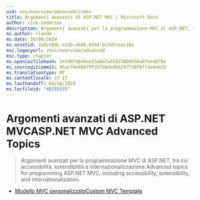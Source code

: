 ```yaml
---
uid: mvc/overview/advanced/index
title: Argomenti avanzati di ASP.NET MVC | Microsoft Docs
author: rick-anderson
description: Argomenti avanzati per la programmazione MVC di ASP.NET, tra cui accessibilità, estendibilità e internazionalizzazione.
ms.author: riande
ms.date: 10/09/2014
ms.assetid: 2a8cc0dc-e21b-444b-b394-bc3dfceac16a
msc.legacyurl: /mvc/overview/advanced
msc.type: chapter
ms.openlocfilehash: 2e748f9b44ee25a6a7a4182360d634a67ea4078e
ms.sourcegitcommit: 45ac74e400f9f2b7dbded66297730f6f14a4eb25
ms.translationtype: MT
ms.contentlocale: it-IT
ms.lasthandoff: 08/16/2018
ms.locfileid: "48255535"
---
```

<a name="aspnet-mvc-advanced-topics"></a><span data-ttu-id="d556d-103">Argomenti avanzati di ASP.NET MVC</span><span class="sxs-lookup"><span data-stu-id="d556d-103">ASP.NET MVC Advanced Topics</span></span>
====================
> <span data-ttu-id="d556d-104">Argomenti avanzati per la programmazione MVC di ASP.NET, tra cui accessibilità, estendibilità e internazionalizzazione.</span><span class="sxs-lookup"><span data-stu-id="d556d-104">Advanced topics for programming ASP.NET MVC, including accessibility, extensibility, and internationalization.</span></span>


- [<span data-ttu-id="d556d-105">Modello MVC personalizzato</span><span class="sxs-lookup"><span data-stu-id="d556d-105">Custom MVC Template</span></span>](custom-mvc-templates.md)
